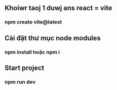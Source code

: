 ## Khoiwr taoj 1 duwj ans react = vite
### npm create vite@latest

## Cài đặt thư mục node modules
### npm install hoặc npm i

## Start project
### npm run dev 

